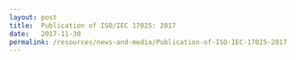 ```yaml
---
layout: post
title:  Publication of ISO/IEC 17025: 2017
date:   2017-11-30
permalink: /resources/news-and-media/Publication-of-ISO-IEC-17025-2017
---
```

